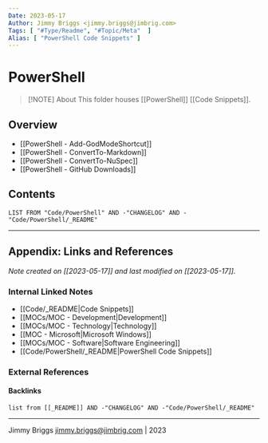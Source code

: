 ```yaml
---
Date: 2023-05-17
Author: Jimmy Briggs <jimmy.briggs@jimbrig.com>
Tags: [ "#Type/Readme", "#Topic/Meta"  ]
Alias: [ "PowerShell Code Snippets" ]
---
```


# PowerShell

> [!NOTE] About
> This folder houses [[PowerShell]] [[Code Snippets]].

## Overview

- [[PowerShell - Add-GodModeShortcut]]
- [[PowerShell - ConvertTo-Markdown]]
- [[PowerShell - ConvertTo-NuSpec]]
- [[PowerShell - GitHub Downloads]]

## Contents

```dataview
LIST FROM "Code/PowerShell" AND -"CHANGELOG" AND -"Code/PowerShell/_README"
```

***

## Appendix: Links and References

*Note created on [[2023-05-17]] and last modified on [[2023-05-17]].*

### Internal Linked Notes

- [[Code/_README|Code Snippets]]
- [[MOCs/MOC - Development|Development]]
- [[MOCs/MOC - Technology|Technology]]
- [[MOC - Microsoft|Microsoft Windows]]
- [[MOCs/MOC - Software|Software Engineering]]
- [[Code/PowerShell/_README|PowerShell Code Snippets]]


### External References

#### Backlinks

```dataview
list from [[_README]] AND -"CHANGELOG" AND -"Code/PowerShell/_README"
```


***

Jimmy Briggs <jimmy.briggs@jimbrig.com> | 2023

